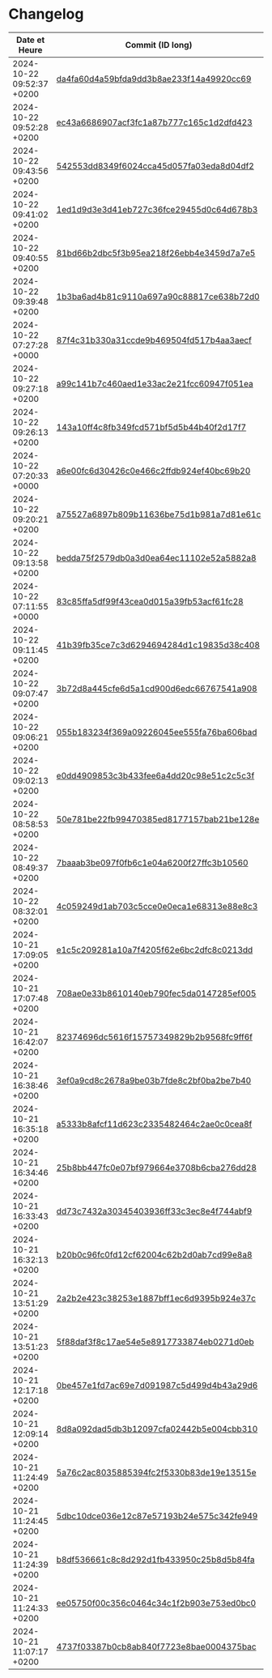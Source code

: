 # Changelog

| Date et Heure      | Commit (ID long)    | **Tag**      | *Scope*       | Description         |
|-------------------|--------------------|--------------|---------------|---------------------|
| 2024-10-22 09:52:37 +0200 | [da4fa60d4a59bfda9dd3b8ae233f14a49920cc69](https://github.com/ton-utilisateur/ton-repository/commit/da4fa60d4a59bfda9dd3b8ae233f14a49920cc69) | **** | ** | Merge branch 'main' of https://github.com/Fituning/test-changelog |
| 2024-10-22 09:52:28 +0200 | [ec43a6686907acf3fc1a87b777c165c1d2dfd423](https://github.com/ton-utilisateur/ton-repository/commit/ec43a6686907acf3fc1a87b777c165c1d2dfd423) | **** | ** | Fixed(generate_changelog.sh) |
| 2024-10-22 09:43:56 +0200 | [542553dd8349f6024cca45d057fa03eda8d04df2](https://github.com/ton-utilisateur/ton-repository/commit/542553dd8349f6024cca45d057fa03eda8d04df2) | **** | ** | Update update_changelog.yml |
| 2024-10-22 09:41:02 +0200 | [1ed1d9d3e3d41eb727c36fce29455d0c64d678b3](https://github.com/ton-utilisateur/ton-repository/commit/1ed1d9d3e3d41eb727c36fce29455d0c64d678b3) | **** | ** | Merge branch 'main' of https://github.com/Fituning/test-changelog |
| 2024-10-22 09:40:55 +0200 | [81bd66b2dbc5f3b95ea218f26ebb4e3459d7a7e5](https://github.com/ton-utilisateur/ton-repository/commit/81bd66b2dbc5f3b95ea218f26ebb4e3459d7a7e5) | **** | ** | Added(generate_changelog.sh) |
| 2024-10-22 09:39:48 +0200 | [1b3ba6ad4b81c9110a697a90c88817ce638b72d0](https://github.com/ton-utilisateur/ton-repository/commit/1b3ba6ad4b81c9110a697a90c88817ce638b72d0) | **** | ** | Update update_changelog.yml |
| 2024-10-22 07:27:28 +0000 | [87f4c31b330a31ccde9b469504fd517b4aa3aecf](https://github.com/ton-utilisateur/ton-repository/commit/87f4c31b330a31ccde9b469504fd517b4aa3aecf) | **** | ** | Update CHANGELOG.md automatically |
| 2024-10-22 09:27:18 +0200 | [a99c141b7c460aed1e33ac2e21fcc60947f051ea](https://github.com/ton-utilisateur/ton-repository/commit/a99c141b7c460aed1e33ac2e21fcc60947f051ea) | **** | ** | Update update_changelog.yml |
| 2024-10-22 09:26:13 +0200 | [143a10ff4c8fb349fcd571bf5d5b44b40f2d17f7](https://github.com/ton-utilisateur/ton-repository/commit/143a10ff4c8fb349fcd571bf5d5b44b40f2d17f7) | **** | ** | Update update_changelog.yml |
| 2024-10-22 07:20:33 +0000 | [a6e00fc6d30426c0e466c2ffdb924ef40bc69b20](https://github.com/ton-utilisateur/ton-repository/commit/a6e00fc6d30426c0e466c2ffdb924ef40bc69b20) | **** | ** | Update CHANGELOG.md automatically |
| 2024-10-22 09:20:21 +0200 | [a75527a6897b809b11636be75d1b981a7d81e61c](https://github.com/ton-utilisateur/ton-repository/commit/a75527a6897b809b11636be75d1b981a7d81e61c) | **Changed** | *changelog.md* |  added commits () |
| 2024-10-22 09:13:58 +0200 | [bedda75f2579db0a3d0ea64ec11102e52a5882a8](https://github.com/ton-utilisateur/ton-repository/commit/bedda75f2579db0a3d0ea64ec11102e52a5882a8) | **Removed** | *index.html* |  remove last section () |
| 2024-10-22 07:11:55 +0000 | [83c85ffa5df99f43cea0d015a39fb53acf61fc28](https://github.com/ton-utilisateur/ton-repository/commit/83c85ffa5df99f43cea0d015a39fb53acf61fc28) | **** | ** | Update CHANGELOG.md automatically |
| 2024-10-22 09:11:45 +0200 | [41b39fb35ce7c3d6294694284d1c19835d38c408](https://github.com/ton-utilisateur/ton-repository/commit/41b39fb35ce7c3d6294694284d1c19835d38c408) | **Added** | *actions* |  actions push changelog modif () |
| 2024-10-22 09:07:47 +0200 | [3b72d8a445cfe6d5a1cd900d6edc66767541a908](https://github.com/ton-utilisateur/ton-repository/commit/3b72d8a445cfe6d5a1cd900d6edc66767541a908) | **Added** | *index* |  added new section () |
| 2024-10-22 09:06:21 +0200 | [055b183234f369a09226045ee555fa76ba606bad](https://github.com/ton-utilisateur/ton-repository/commit/055b183234f369a09226045ee555fa76ba606bad) | **Removed** | *actions* |  remove push section () |
| 2024-10-22 09:02:13 +0200 | [e0dd4909853c3b433fee6a4dd20c98e51c2c5c3f](https://github.com/ton-utilisateur/ton-repository/commit/e0dd4909853c3b433fee6a4dd20c98e51c2c5c3f) | **Fixed** | *actions* |  fix repo name () |
| 2024-10-22 08:58:53 +0200 | [50e781be22fb99470385ed8177157bab21be128e](https://github.com/ton-utilisateur/ton-repository/commit/50e781be22fb99470385ed8177157bab21be128e) | **Fixed** | *actions* |  Add token () |
| 2024-10-22 08:49:37 +0200 | [7baaab3be097f0fb6c1e04a6200f27ffc3b10560](https://github.com/ton-utilisateur/ton-repository/commit/7baaab3be097f0fb6c1e04a6200f27ffc3b10560) | **Added** | *actions* |  New action test () |
| 2024-10-22 08:32:01 +0200 | [4c059249d1ab703c5cce0e0eca1e68313e88e8c3](https://github.com/ton-utilisateur/ton-repository/commit/4c059249d1ab703c5cce0e0eca1e68313e88e8c3) | **Removed** | *index.html* |  delete last section () |
| 2024-10-21 17:09:05 +0200 | [e1c5c209281a10a7f4205f62e6bc2dfc8c0213dd](https://github.com/ton-utilisateur/ton-repository/commit/e1c5c209281a10a7f4205f62e6bc2dfc8c0213dd) | **** | ** | Mise à jour automatique du changelog |
| 2024-10-21 17:07:48 +0200 | [708ae0e33b8610140eb790fec5da0147285ef005](https://github.com/ton-utilisateur/ton-repository/commit/708ae0e33b8610140eb790fec5da0147285ef005) | **Adde** | *test* | ca me gave ptn () |
| 2024-10-21 16:42:07 +0200 | [82374696dc5616f15757349829b2b9568fc9ff6f](https://github.com/ton-utilisateur/ton-repository/commit/82374696dc5616f15757349829b2b9568fc9ff6f) | **Removed** | *index.html* |  remove section () |
| 2024-10-21 16:38:46 +0200 | [3ef0a9cd8c2678a9be03b7fde8c2bf0ba2be7b40](https://github.com/ton-utilisateur/ton-repository/commit/3ef0a9cd8c2678a9be03b7fde8c2bf0ba2be7b40) | **Fix** | *gitignore* |  add .obsidian folder () |
| 2024-10-21 16:35:18 +0200 | [a5333b8afcf11d623c2335482464c2ae0c0cea8f](https://github.com/ton-utilisateur/ton-repository/commit/a5333b8afcf11d623c2335482464c2ae0c0cea8f) | **** | ** | Mise à jour automatique du changelog |
| 2024-10-21 16:34:46 +0200 | [25b8bb447fc0e07bf979664e3708b6cba276dd28](https://github.com/ton-utilisateur/ton-repository/commit/25b8bb447fc0e07bf979664e3708b6cba276dd28) | **** | ** | Mise à jour automatique du changelog |
| 2024-10-21 16:33:43 +0200 | [dd73c7432a30345403936ff33c3ec8e4f744abf9](https://github.com/ton-utilisateur/ton-repository/commit/dd73c7432a30345403936ff33c3ec8e4f744abf9) | **** | ** | Added(index.html) |
| 2024-10-21 16:32:13 +0200 | [b20b0c96fc0fd12cf62004c62b2d0ab7cd99e8a8](https://github.com/ton-utilisateur/ton-repository/commit/b20b0c96fc0fd12cf62004c62b2d0ab7cd99e8a8) | **Added** | *changelog* |  () |
| 2024-10-21 13:51:29 +0200 | [2a2b2e423c38253e1887bff1ec6d9395b924e37c](https://github.com/ton-utilisateur/ton-repository/commit/2a2b2e423c38253e1887bff1ec6d9395b924e37c) | **** | ** | Revert "feat(changelog): add autochangelog" |
| 2024-10-21 13:51:23 +0200 | [5f88daf3f8c17ae54e5e8917733874eb0271d0eb](https://github.com/ton-utilisateur/ton-repository/commit/5f88daf3f8c17ae54e5e8917733874eb0271d0eb) | **** | ** | Revert "feat(changelog): add automatic changelog" |
| 2024-10-21 12:17:18 +0200 | [0be457e1fd7ac69e7d091987c5d499d4b43a29d6](https://github.com/ton-utilisateur/ton-repository/commit/0be457e1fd7ac69e7d091987c5d499d4b43a29d6) | **feat** | *changelog* |  add autochangelog () |
| 2024-10-21 12:09:14 +0200 | [8d8a092dad5db3b12097cfa02442b5e004cbb310](https://github.com/ton-utilisateur/ton-repository/commit/8d8a092dad5db3b12097cfa02442b5e004cbb310) | **feat** | *changelog* |  add automatic changelog () |
| 2024-10-21 11:24:49 +0200 | [5a76c2ac8035885394fc2f5330b83de19e13515e](https://github.com/ton-utilisateur/ton-repository/commit/5a76c2ac8035885394fc2f5330b83de19e13515e) | **** | ** | Revert "#feat changelog" |
| 2024-10-21 11:24:45 +0200 | [5dbc10dce036e12c87e57193b24e575c342fe949](https://github.com/ton-utilisateur/ton-repository/commit/5dbc10dce036e12c87e57193b24e575c342fe949) | **** | ** | Revert "#update index" |
| 2024-10-21 11:24:39 +0200 | [b8df536661c8c8d292d1fb433950c25b8d5b84fa](https://github.com/ton-utilisateur/ton-repository/commit/b8df536661c8c8d292d1fb433950c25b8d5b84fa) | **** | ** | Revert "feat(style): ajout du fichier style.css [changelog]" |
| 2024-10-21 11:24:33 +0200 | [ee05750f00c356c0464c34c1f2b903e753ed0bc0](https://github.com/ton-utilisateur/ton-repository/commit/ee05750f00c356c0464c34c1f2b903e753ed0bc0) | **** | ** | Revert "#fix(gitignore)" |
| 2024-10-21 11:07:17 +0200 | [4737f03387b0cb8ab840f7723e8bae0004375bac](https://github.com/ton-utilisateur/ton-repository/commit/4737f03387b0cb8ab840f7723e8bae0004375bac) | **feat** | *style* |  ajout du fichier style.css [changelog] () |
